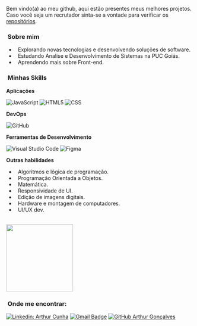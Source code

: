Bem vindo(a) ao meu github, aqui estão presentes meus melhores projetos. Caso você seja um recrutador sinta-se a vontade para verificar os <a href="https://github.com/art169?tab=repositories">repositórios</a>.

<h3> &nbsp;Sobre mim </h3>

- &nbsp; Explorando novas tecnologias e desenvolvendo soluções de software.
- &nbsp; Estudando Analise e Desenvolvimento de Sistemas na <a style="text-decoration:none" href="https://www.pucgoias.edu.br/">PUC Goiás</a>.
- &nbsp; Aprendendo mais sobre Front-end.

<h3> &nbsp;Minhas Skills </h3>

**Aplicações**

  ![JavaScript](https://img.shields.io/badge/-JavaScript-333333?style=flat&logo=javascript)
  ![HTML5](https://img.shields.io/badge/-HTML5-333333?style=flat&logo=HTML5)
  ![CSS](https://img.shields.io/badge/-CSS-333333?style=flat&logo=CSS3&logoColor=1)

**DevOps**

  ![GitHub](https://img.shields.io/badge/-GitHub-333333?style=flat&logo=github)

**Ferramentas de Desenvolvimento**

  ![Visual Studio Code](https://img.shields.io/badge/-Visual%20Studio%20Code-333333?style=flat&logo=visual-studio-code&logoColor=007ACC)
  ![Figma](https://img.shields.io/badge/-Figma-333333?style=flat&logo=figma&logoColor=007ACC)
  
**Outras habilidades**

  - &nbsp; Algoritmos e lógica de programação.
  - &nbsp; Programação Orientada a Objetos.
  - &nbsp; Matemática.
  - &nbsp; Responsividade de UI.
  - &nbsp; Edição de imagens digitais.
  - &nbsp; Hardware e montagem de computadores.
  - &nbsp; UI/UX dev.

<br/>

<a href="https://github.com/art169">
  <img height="180em" src="https://github-readme-stats.vercel.app/api?username=art169&theme=dracula&show_icons=true" />
</a>

<br/>

<h3> &nbsp;Onde me encontrar: </h3> 

[![Linkedin: Arthur Cunha](https://img.shields.io/badge/-ArthurCunha-blue?style=flat-square&logo=Linkedin&logoColor=white&link=https://www.linkedin.com/in/arthur-cunha-95a766246/)](https://www.linkedin.com/in/arthur-cunha-95a766246/)
[![Gmail Badge](https://img.shields.io/badge/-arthurcunhajobs@gmail.com-006bed?style=flat-square&logo=Gmail&logoColor=white&link=mailto:arthurcunhajobs@gmail.com)](mailto:arthurcunhajobs@gmail.com)
[![GitHub Arthur Gonçalves]( https://img.shields.io/github/followers/art169?label=follow&style=social)](https://github.com/art169)


